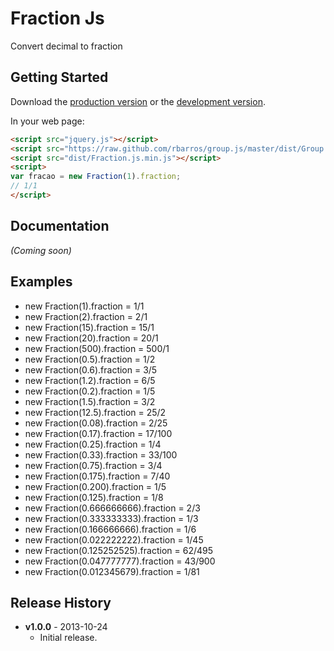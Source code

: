 # Fraction Js

Convert decimal to fraction

## Getting Started
Download the [production version][min] or the [development version][max].

[min]: https://raw.github.com/rbarros/fraction.js/master/dist/Fraction.js.min.js
[max]: https://raw.github.com/rbarros/fraction.js/master/dist/Fraction.js.js

In your web page:

```html
<script src="jquery.js"></script>
<script src="https://raw.github.com/rbarros/group.js/master/dist/Group.min.js"></script>
<script src="dist/Fraction.js.min.js"></script>
<script>
var fracao = new Fraction(1).fraction;
// 1/1
</script>
```

## Documentation
_(Coming soon)_

## Examples
 * new Fraction(1).fraction = 1/1
 * new Fraction(2).fraction = 2/1
 * new Fraction(15).fraction = 15/1
 * new Fraction(20).fraction = 20/1
 * new Fraction(500).fraction = 500/1
 * new Fraction(0.5).fraction = 1/2
 * new Fraction(0.6).fraction = 3/5
 * new Fraction(1.2).fraction = 6/5
 * new Fraction(0.2).fraction = 1/5
 * new Fraction(1.5).fraction = 3/2
 * new Fraction(12.5).fraction = 25/2
 * new Fraction(0.08).fraction = 2/25
 * new Fraction(0.17).fraction = 17/100
 * new Fraction(0.25).fraction = 1/4
 * new Fraction(0.33).fraction = 33/100
 * new Fraction(0.75).fraction = 3/4
 * new Fraction(0.175).fraction = 7/40
 * new Fraction(0.200).fraction = 1/5
 * new Fraction(0.125).fraction = 1/8
 * new Fraction(0.666666666).fraction = 2/3
 * new Fraction(0.333333333).fraction = 1/3
 * new Fraction(0.166666666).fraction = 1/6
 * new Fraction(0.022222222).fraction = 1/45
 * new Fraction(0.125252525).fraction = 62/495
 * new Fraction(0.047777777).fraction = 43/900
 * new Fraction(0.012345679).fraction = 1/81

## Release History

* **v1.0.0** - 2013-10-24
   - Initial release.
